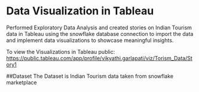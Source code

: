 # Data Visualization in Tableau 

Performed Exploratory Data Analysis and created stories on Indian Tourism data in Tableau using the 
snowflake database connection to import the data and implement data visualizations to showcase meaningful insights.


To view the Visualizations in Tableau public: https://public.tableau.com/app/profile/vikyathi.garlapati/viz/Torism_Data/Story1

##Dataset
The Dataset is Indian Tourism data taken from snowflake marketplace 
